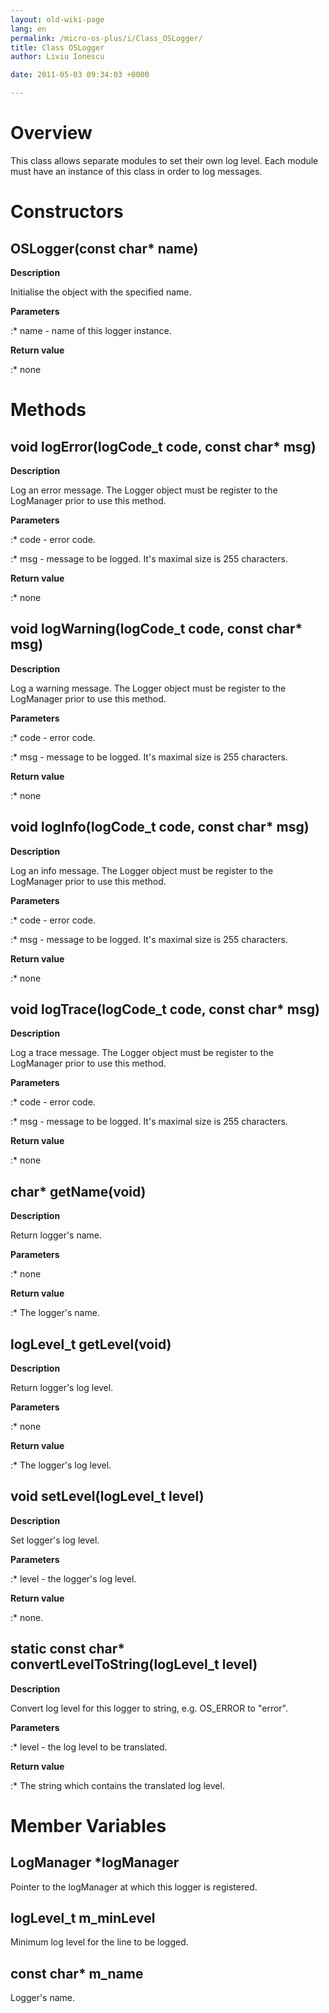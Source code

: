 ```yaml
---
layout: old-wiki-page
lang: en
permalink: /micro-os-plus/i/Class_OSLogger/
title: Class OSLogger
author: Liviu Ionescu

date: 2011-05-03 09:34:03 +0000

---
```


Overview
========

This class allows separate modules to set their own log level. Each module must have an instance of this class in order to log messages.

Constructors
============

OSLogger(const char\* name)
---------------------------

**Description**


Initialise the object with the specified name.

**Parameters**

:\* name - name of this logger instance.

**Return value**

:\* none

Methods
=======

void logError(logCode_t code, const char\* msg)
------------------------------------------------

**Description**


Log an error message. The Logger object must be register to the LogManager prior to use this method.

**Parameters**

:\* code - error code.

:\* msg - message to be logged. It's maximal size is 255 characters.

**Return value**

:\* none

void logWarning(logCode_t code, const char\* msg)
--------------------------------------------------

**Description**


Log a warning message. The Logger object must be register to the LogManager prior to use this method.

**Parameters**

:\* code - error code.

:\* msg - message to be logged. It's maximal size is 255 characters.

**Return value**

:\* none

void logInfo(logCode_t code, const char\* msg)
-----------------------------------------------

**Description**


Log an info message. The Logger object must be register to the LogManager prior to use this method.

**Parameters**

:\* code - error code.

:\* msg - message to be logged. It's maximal size is 255 characters.

**Return value**

:\* none

void logTrace(logCode_t code, const char\* msg)
------------------------------------------------

**Description**


Log a trace message. The Logger object must be register to the LogManager prior to use this method.

**Parameters**

:\* code - error code.

:\* msg - message to be logged. It's maximal size is 255 characters.

**Return value**

:\* none

char\* getName(void)
--------------------

**Description**


Return logger's name.

**Parameters**

:\* none

**Return value**

:\* The logger's name.

logLevel_t getLevel(void)
--------------------------

**Description**


Return logger's log level.

**Parameters**

:\* none

**Return value**

:\* The logger's log level.

void setLevel(logLevel_t level)
--------------------------------

**Description**


Set logger's log level.

**Parameters**

:\* level - the logger's log level.

**Return value**

:\* none.

static const char\* convertLevelToString(logLevel_t level)
-----------------------------------------------------------

**Description**


Convert log level for this logger to string, e.g. OS_ERROR to "error".

**Parameters**

:\* level - the log level to be translated.

**Return value**

:\* The string which contains the translated log level.

Member Variables
================

LogManager \*logManager
-----------------------


Pointer to the logManager at which this logger is registered.

logLevel_t m_minLevel
-----------------------


Minimum log level for the line to be logged.

const char\* m_name
--------------------


Logger's name.
